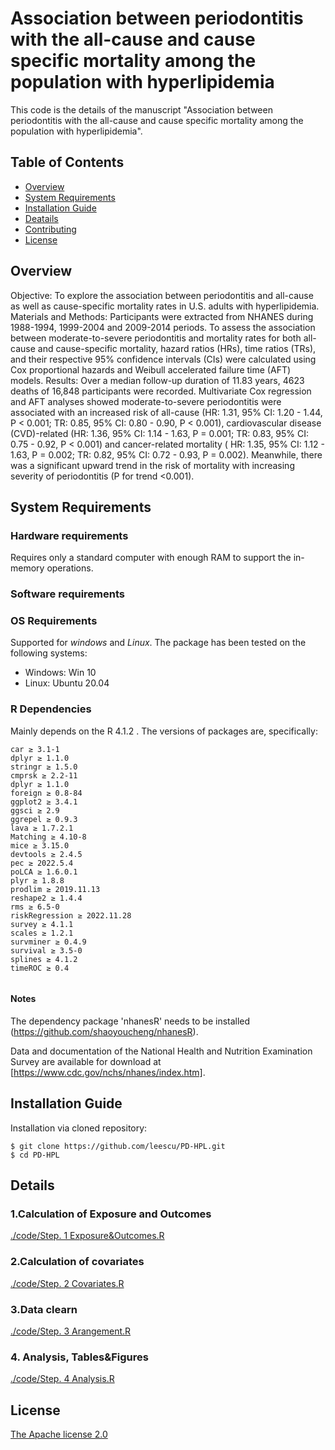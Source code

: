 Association between periodontitis with the all-cause and cause specific mortality among the population with hyperlipidemia
==============================

This code is the details of the manuscript "Association between periodontitis with the all-cause and cause specific mortality among the population with hyperlipidemia".


## Table of Contents

- [Overview](#overview)
- [System Requirements](#system-requirements)
- [Installation Guide](#installation-guide)
- [Deatails](#details)
- [Contributing](#contributing)
- [License](#license)
 
## Overview

Objective: To explore the association between periodontitis and all-cause as well as cause-specific mortality rates in U.S. adults with hyperlipidemia.
Materials and Methods: Participants were extracted from NHANES during 1988-1994, 1999-2004 and 2009-2014 periods. To assess the association between moderate-to-severe periodontitis and mortality rates for both all-cause and cause-specific mortality, hazard ratios (HRs), time ratios (TRs), and their respective 95% confidence intervals (CIs) were calculated using Cox proportional hazards and Weibull accelerated failure time (AFT) models. 
Results: Over a median follow-up duration of 11.83 years, 4623 deaths of 16,848 participants were recorded. Multivariate Cox regression and AFT analyses showed moderate-to-severe periodontitis were associated with an increased risk of all-cause (HR: 1.31, 95% CI: 1.20 - 1.44, P < 0.001; TR: 0.85, 95% CI: 0.80 - 0.90, P < 0.001), cardiovascular disease (CVD)-related (HR: 1.36, 95% CI: 1.14 - 1.63, P = 0.001; TR: 0.83, 95% CI: 0.75 - 0.92, P < 0.001) and cancer-related mortality ( HR: 1.35, 95% CI: 1.12 - 1.63, P = 0.002; TR: 0.82, 95% CI: 0.72 - 0.93, P = 0.002). Meanwhile, there was a significant upward trend in the risk of mortality with increasing severity of periodontitis (P for trend <0.001).


## System Requirements
### Hardware requirements
Requires only a standard computer with enough RAM to support the in-memory operations.

### Software requirements
### OS Requirements
Supported for *windows* and *Linux*. The package has been tested on the following systems:
+ Windows: Win 10
+ Linux: Ubuntu 20.04

### R Dependencies
Mainly depends on the R 4.1.2  . The versions of packages are, specifically:

```
car ≥ 3.1-1
dplyr ≥ 1.1.0
stringr ≥ 1.5.0
cmprsk ≥ 2.2-11
dplyr ≥ 1.1.0
foreign ≥ 0.8-84
ggplot2 ≥ 3.4.1
ggsci ≥ 2.9
ggrepel ≥ 0.9.3
lava ≥ 1.7.2.1
Matching ≥ 4.10-8
mice ≥ 3.15.0
devtools ≥ 2.4.5
pec ≥ 2022.5.4
poLCA ≥ 1.6.0.1
plyr ≥ 1.8.8
prodlim ≥ 2019.11.13
reshape2 ≥ 1.4.4
rms ≥ 6.5-0
riskRegression ≥ 2022.11.28
survey ≥ 4.1.1
scales ≥ 1.2.1
survminer ≥ 0.4.9
survival ≥ 3.5-0
splines ≥ 4.1.2
timeROC ≥ 0.4


```
#### Notes


The dependency package 'nhanesR' needs to be installed (https://github.com/shaoyoucheng/nhanesR).

Data and documentation of the National Health and Nutrition Examination Survey are available for download at [https://www.cdc.gov/nchs/nhanes/index.htm].


## Installation Guide

Installation via cloned repository:

```
$ git clone https://github.com/leescu/PD-HPL.git
$ cd PD-HPL
```


## Details

### 1.Calculation of Exposure and Outcomes

[./code/Step. 1 Exposure&Outcomes.R](https://github.com/leescu/PD-HPL/blob/main/code/Step.%201%20Exposure%26Outcomes.R)

### 2.Calculation of covariates

[./code/Step. 2 Covariates.R](https://github.com/leescu/PD-HPL/blob/main/code/Step.%202%20Covariates.R)

 
### 3.Data clearn

[./code/Step. 3 Arangement.R](https://github.com/leescu/PD-HPL/blob/main/code/Step.%203%20Arangement.R)


### 4. Analysis, Tables&Figures

[./code/Step. 4 Analysis.R](https://github.com/leescu/PD-HPL/blob/main/code/Step.%204%20Analysis.R)


## License

[The Apache license 2.0](LICENCE.md)
